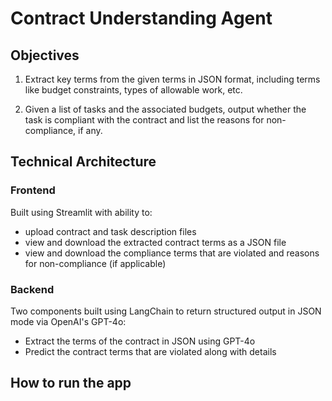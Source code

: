 # Contract Understanding Agent

## Objectives

1. Extract key terms from the given terms in JSON format, including terms like budget constraints, types of allowable work, etc.

2. Given a list of tasks and the associated budgets, output whether the task is compliant with the contract and list the reasons for non-compliance, if any.

## Technical Architecture

### Frontend
Built using Streamlit with ability to:
- upload contract and task description files
- view and download the extracted contract terms as a JSON file
- view and download the compliance terms that are violated and reasons for non-compliance (if applicable)

### Backend
Two components built using LangChain to return structured output in JSON mode via OpenAI's GPT-4o:
- Extract the terms of the contract in JSON using GPT-4o
- Predict the contract terms that are violated along with details

## How to run the app



